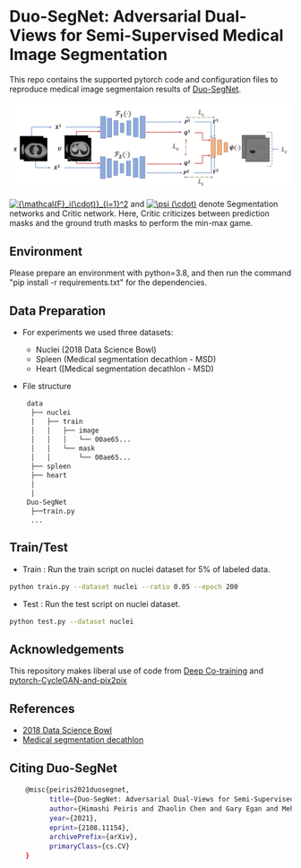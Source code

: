 # Duo-SegNet: Adversarial Dual-Views for Semi-Supervised Medical Image Segmentation

This repo contains the supported pytorch code and configuration files to reproduce medical image segmentaion results of [Duo-SegNet](https://arxiv.org/pdf/2108.11154.pdf). 

![Dual View Architecture](img/duo_segnet.png?raw=true)

<a href="https://www.codecogs.com/eqnedit.php?latex={\mathcal{F}_i(\cdot)}_{i=1}^2" target="_blank"><img src="https://latex.codecogs.com/gif.latex?{\mathcal{F}_i(\cdot)}_{i=1}^2" title="{\mathcal{F}_i(\cdot)}_{i=1}^2" /></a> and <a href="https://www.codecogs.com/eqnedit.php?latex=\psi&space;(\cdot)" target="_blank"><img src="https://latex.codecogs.com/gif.latex?\psi&space;(\cdot)" title="\psi (\cdot)" /></a> denote Segmentation networks and Critic network. Here, Critic criticizes between prediction masks and the ground truth masks to perform the min-max game.

## Environment
Please prepare an environment with python=3.8, and then run the command "pip install -r requirements.txt" for the dependencies.

## Data Preparation
- For experiments we used three datasets:
  - Nuclei (2018 Data Science Bowl)
  - Spleen (Medical segmentation decathlon - MSD)
  - Heart ([Medical segmentation decathlon - MSD)

- File structure
    ```
     data
      ├── nuclei
      |   ├── train
      │   │   ├── image
      │   │   │   └── 00ae65...
      │   │   └── mask
      │   │       └── 00ae65...       
      ├── spleen
      ├── heart
      │   
      |
     Duo-SegNet
      ├──train.py
      ...
    ```

## Train/Test
- Train : Run the train script on nuclei dataset for 5% of labeled data. 
```bash
python train.py --dataset nuclei --ratio 0.05 --epoch 200
```

- Test : Run the test script on nuclei dataset. 
```bash
python test.py --dataset nuclei
```

## Acknowledgements
This repository makes liberal use of code from [Deep Co-training](https://github.com/AlanChou/Deep-Co-Training-for-Semi-Supervised-Image-Recognition) and [pytorch-CycleGAN-and-pix2pix](https://github.com/junyanz/pytorch-CycleGAN-and-pix2pix)

## References
* [2018 Data Science Bowl](https://www.kaggle.com/c/data-science-bowl-2018)
* [Medical segmentation decathlon](http://medicaldecathlon.com/)

## Citing Duo-SegNet
```bash
    @misc{peiris2021duosegnet,
          title={Duo-SegNet: Adversarial Dual-Views for Semi-Supervised Medical Image Segmentation}, 
          author={Himashi Peiris and Zhaolin Chen and Gary Egan and Mehrtash Harandi},
          year={2021},
          eprint={2108.11154},
          archivePrefix={arXiv},
          primaryClass={cs.CV}
    }
```
